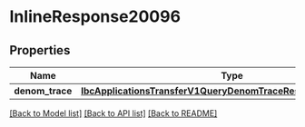 # InlineResponse20096

## Properties
Name | Type | Description | Notes
------------ | ------------- | ------------- | -------------
**denom_trace** | [**IbcApplicationsTransferV1QueryDenomTraceResponseDenomTrace**](IbcApplicationsTransferV1QueryDenomTraceResponseDenomTrace.md) |  | [optional] 

[[Back to Model list]](../README.md#documentation-for-models) [[Back to API list]](../README.md#documentation-for-api-endpoints) [[Back to README]](../README.md)

